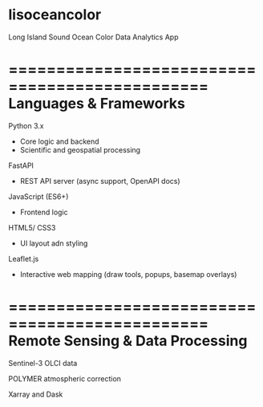 # lisoceancolor
Long Island Sound Ocean Color Data Analytics App

===============================================
Languages & Frameworks
===============================================

Python 3.x
  - Core logic and backend
  - Scientific and geospatial processing

FastAPI
  - REST API server (async support, OpenAPI docs)

JavaScript (ES6+)
  - Frontend logic

HTML5/ CSS3
  - UI layout adn styling

Leaflet.js
  - Interactive web mapping (draw tools, popups, basemap overlays)

===============================================
Remote Sensing & Data Processing
===============================================

Sentinel-3 OLCI data

POLYMER atmospheric correction

Xarray and Dask
